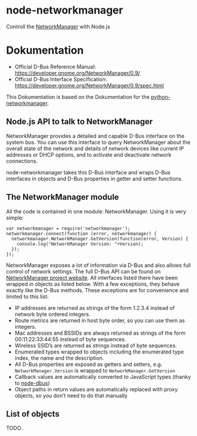 node-networkmanager
===================

Controll the [NetworkManager](https://wiki.gnome.org/Projects/NetworkManager) with Node.js

# Dokumentation
 * Official D-Bus Reference Manual: https://developer.gnome.org/NetworkManager/0.9/
 * Official D-Bus Interface Specification: https://developer.gnome.org/NetworkManager/0.9/spec.html

This Dokumentation is based on the Dokumentation for the [python-networkmanager](https://pythonhosted.org/python-networkmanager/).

## Node.js API to talk to NetworkManager
NetworkManager provides a detailed and capable D-Bus interface on the system bus. You can use this interface to query NetworkManager about the overall state of the network and details of network devices like current IP addresses or DHCP options, and to activate and deactivate network connections.

node-networkmanager takes this D-Bus interface and wraps D-Bus interfaces in objects and D-Bus properties in getter and setter functions.

## The NetworkManager module
All the code is contained in one module: NetworkManager. Using it is very simple:
```
var networkmanager = require('networkmanager');
networkmanager.connect(function (error, networkmanager) {
  networkmanager.NetworkManager.GetVersion(function(error, Version) {
    console.log("NetworkManager Version: "+Version);
  });
});
```

NetworkManager exposes a lot of information via D-Bus and also allows full control of network settings. The full D-Bus API can be found on [NetworkManager project website](https://developer.gnome.org/NetworkManager/0.9/spec.html
). All interfaces listed there have been wrapped in objects as listed below. With a few exceptions, they behave exactly like the D-Bus methods. These exceptions are for convenience and limited to this list:
 * IP addresses are returned as strings of the form 1.2.3.4 instead of network byte ordered integers.
 * Route metrics are returned in host byte order, so you can use them as integers.
 * Mac addresses and BSSIDs are always returned as strings of the form 00:11:22:33:44:55 instead of byte sequences.
 * Wireless SSID’s are returned as strings instead of byte sequences.
 * Enumerated types wrapped to objects including the enumerated type index, the name and the description.
 * All D-Bus properties are exposed as getters and setters, e.g. ```NetworkManager.Version``` is wrapped to ```NetworkManager.GetVersion```
 * Callback values are automatically converted to JavaScript types (thanky to [node-dbus](https://github.com/Shouqun/node-dbus))
 * Object paths in return values are automatically replaced with proxy objects, so you don’t need to do that manually

## List of objects
TODO..

